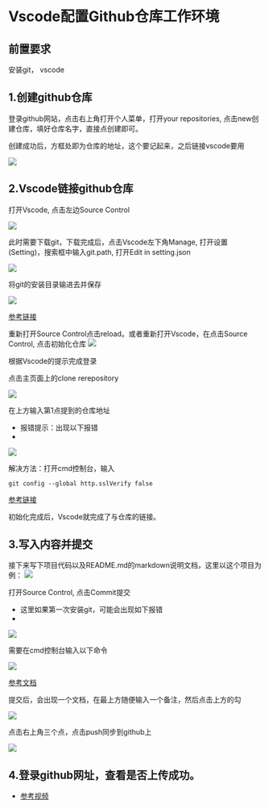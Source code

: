 # Vscode配置Github仓库工作环境


## 前置要求

安装git， vscode

## 1.创建github仓库
登录github网站，点击右上角打开个人菜单，打开your repositories, 点击new创建仓库，填好仓库名字，直接点创建即可。

创建成功后，方框处即为仓库的地址，这个要记起来，之后链接vscode要用

![](01.jpg)

## 2.Vscode链接github仓库

打开Vscode, 点击左边Source Control

![](02.jpg)

此时需要下载git，下载完成后，点击Vscode左下角Manage, 打开设置(Setting)，搜索框中输入git.path, 打开Edit in setting.json

![](03.jpg)

将git的安装目录输进去并保存

![](04.jpg)

[参考链接](https://blog.csdn.net/czjl6886/article/details/122129576)

重新打开Source Control点击reload。或者重新打开Vscode，在点击Source Control, 点击初始化仓库
![](05.jpg)

根据Vscode的提示完成登录

点击主页面上的clone rerepository

![](06.jpg)

在上方输入第1点提到的仓库地址

- 报错提示：出现以下报错
- 
![](07.jpg)

解决方法：打开cmd控制台，输入

```
git config --global http.sslVerify false
```
[参考链接](https://blog.csdn.net/weixin_44014995/article/details/109900149)

初始化完成后，Vscode就完成了与仓库的链接。

## 3.写入内容并提交

接下来写下项目代码以及README.md的markdown说明文档，这里以这个项目为例：
![](08.jpg)

打开Source Control, 点击Commit提交

- 这里如果第一次安装git，可能会出现如下报错
- 
![](09.jpg)

需要在cmd控制台输入以下命令

![](10.jpg)

[参考文档](https://git-scm.com/book/en/v2/Getting-Started-First-Time-Git-Setup)

提交后，会出现一个文档，在最上方随便输入一个备注，然后点击上方的勾

![](11.jpg)

点击右上角三个点，点击push同步到github上

![](12.jpg)

## 4.登录github网址，查看是否上传成功。


- [参考视频](https://www.bilibili.com/video/BV1jw41177sm/?spm_id_from=333.337.search-card.all.click&vd_source=af75e8cf52f63b22781c467b82b31e02)